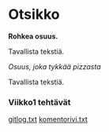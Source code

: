 # Otsikko

**Rohkea osuus.**

Tavallista tekstiä.

*Osuus, joka tykkää pizzasta*

Tavallista tekstiä.

### Viikko1 tehtävät
[gitlog.txt](https://github.com/Diilimies/ot_harjoitustyo/blob/main/laskarit/viikko1/gitlog.txt)
[komentorivi.txt](https://github.com/Diilimies/ot_harjoitustyo/blob/main/laskarit/viikko1/komentorivi.txt)
